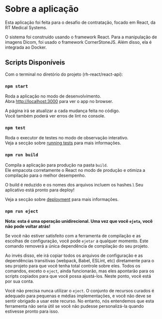 # Sobre a aplicação

Esta aplicação foi feita para o desafio de contratação, focado em React, da RT Medical Systems.

O sistema foi construído usando o framework React. Para a manipulação de imagens Dicom, foi usado o framework CornerStoneJS. Além disso, ela é integrada ao Docker.

## Scripts Disponíveis

Com o terminal no diretório do projeto (rh-react/react-api):

### `npm start`

Roda a aplicação no modo de desenvolvimento.\
Abra [http://localhost:3000](http://localhost:3000) para ver o app no browser.

A página irá se atualizar a cada mudança feita no código.\
Você também poderá ver erros de lint no console.

### `npm test`

Roda o executor de testes no modo de observação interativo.\
Veja a secção sobre [running tests](https://facebook.github.io/create-react-app/docs/running-tests) para mais informações.

### `npm run build`

Compila a aplicação para produção na pasta `build`.\
Ele empacota corretamente o React no modo de produção e otimiza a compilação para o melhor desempenho.

O build é reduzido e os nomes dos arquivos incluem os hashes.\\
Seu aplicativo está pronto para deploy!

Veja a secção sobre [deployment](https://facebook.github.io/create-react-app/docs/deployment) para mais informações.

### `npm run eject`

**Nota: esta é uma operação unidirecional. Uma vez que você `ejeta`, você não pode voltar atrás!**

Se você não estiver satisfeito com a ferramenta de compilação e as escolhas de configuração, você pode `ejetar` a qualquer momento. Este comando removerá a única dependência de compilação do seu projeto.

Ao invés disso, ele irá copiar todos os arquivos de configuração e as dependências transitivas (webpack, Babel, ESLint, etc) diretamente para o seu projeto para que você tenha total controle sobre eles. Todos os comandos, exceto o `eject`, ainda funcionarão, mas eles apontarão para os scripts copiados para que você possa ajustá-los. Neste ponto, você está por sua conta.

Você não precisa nunca utilizar o `eject`. O conjunto de recursos curados é adequado para pequenas e médias implementações, e você não deve se sentir obrigado a usar este recurso. No entanto, nós entendemos que esta ferramenta não seria útil se você não pudesse personalizá-la quando estivesse pronto para isso.